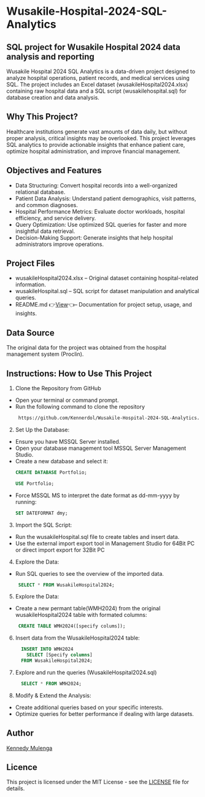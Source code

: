 # Wusakile-Hospital-2024-SQL-Analytics
## SQL project for Wusakile Hospital 2024 data analysis and reporting

Wusakile Hospital 2024 SQL Analytics is a data-driven project designed to analyze hospital operations, patient records, and medical services using SQL. The project includes an Excel dataset (wusakileHospital2024.xlsx) containing raw hospital data and a SQL script (wusakilehospital.sql) for database creation and data analysis.

## Why This Project?
Healthcare institutions generate vast amounts of data daily, but without proper analysis, critical insights may be overlooked. This project leverages SQL analytics to provide actionable insights that enhance patient care, optimize hospital administration, and improve financial management.

## Objectives and Features
- Data Structuring: Convert hospital records into a well-organized relational database.
- Patient Data Analysis: Understand patient demographics, visit patterns, and common diagnoses.
- Hospital Performance Metrics: Evaluate doctor workloads, hospital efficiency, and service delivery.
- Query Optimization: Use optimized SQL queries for faster and more insightful data retrieval.
- Decision-Making Support: Generate insights that help hospital administrators improve operations.

## Project Files
- wusakileHospital2024.xlsx – Original dataset containing hospital-related information.
- wusakileHospital.sql – SQL script for dataset manipulation and analytical queries.
- README.md 👉[View](https://github.com/Kennerdol/Wusakile-Hospital-2024-SQL-Analytics/edit/main/README.md)👈– Documentation for project setup, usage, and insights.

## Data Source
The original data for the project was obtained from the hospital management system (Proclin).

## Instructions: How to Use This Project

1. Clone the Repository from GitHub
- Open your terminal or command prompt.
- Run the following command to clone the repository
  ```sh
   https://github.com/Kennerdol/Wusakile-Hospital-2024-SQL-Analytics.git
  ```

2. Set Up the Database:
- Ensure you have MSSQL Server installed.
- Open your database management tool MSSQL Server Management Studio.
- Create a new database and select it:
  ```sql
  CREATE DATABASE Portfolio;
  ```
  ```sql
  USE Portfolio;
  ```
- Force MSSQL MS to interpret the date format as dd-mm-yyyy by running:
  ```sql
  SET DATEFORMAT dmy;
  ```
  
3. Import the SQL Script:
- Run the wusakileHospital.sql file to create tables and insert data.
- Use the external import export tool in Management Studio for 64Bit PC or direct import export for 32Bit PC

4. Explore the Data:
- Run SQL queries to see the overview of the imported data.
   ```sql
    SELECT * FROM WusakileHospital2024;
   ```
   
5. Explore the Data:
- Create a new permant table(WMH2024) from the original wusakileHospital2024 table with formated columns:
   ```sql
    CREATE TABLE WMH2024([specify colums]);
   ```

6. Insert data from the WusakileHospital2024 table:
     ```sql
       INSERT INTO WMH2024
         SELECT [Specify columns]
       FROM WusakileHospital2024;
    ```

7. Explore and run the queries (WusakileHospital2024.sql)
     ```sql
       SELECT * FROM WMH2024;
    ```
8. Modify & Extend the Analysis:
- Create additional queries based on your specific interests.
- Optimize queries for better performance if dealing with large datasets.

## Author
[Kennedy Mulenga](https://www.linkedin.com/in/kennedy-mulenga-675a32169/)

## Licence
This project is licensed under the MIT License - see the [LICENSE]() file for details.
